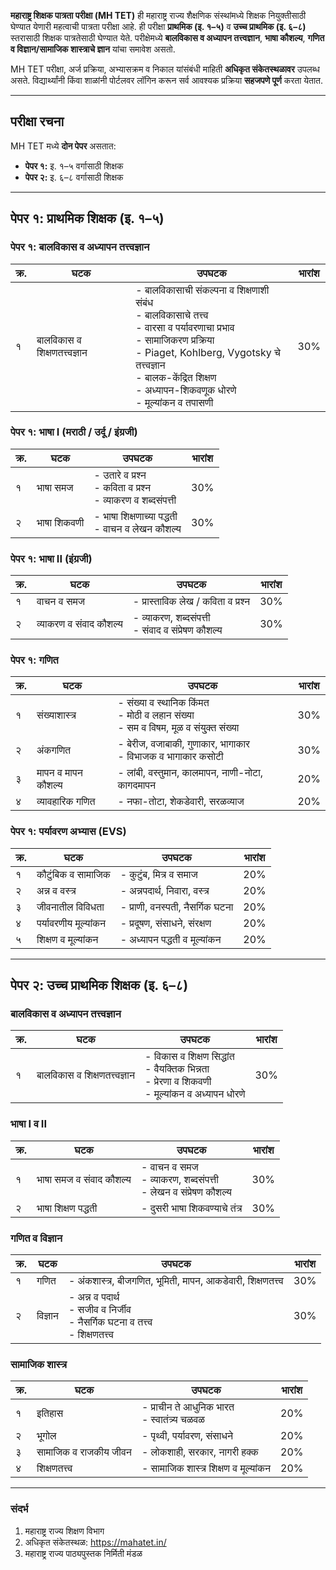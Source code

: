 **महाराष्ट्र शिक्षक पात्रता परीक्षा (MH TET)** ही महाराष्ट्र राज्य शैक्षणिक संस्थांमध्ये शिक्षक नियुक्तीसाठी घेण्यात येणारी महत्वाची पात्रता परीक्षा आहे. ही परीक्षा **प्राथमिक (इ. १–५)** व **उच्च प्राथमिक (इ. ६–८)** स्तरासाठी शिक्षक पात्रतेसाठी घेण्यात येते. परीक्षेमध्ये **बालविकास व अध्यापन तत्त्वज्ञान**, **भाषा कौशल्य**, **गणित व विज्ञान/सामाजिक शास्त्राचे ज्ञान** यांचा समावेश असतो.

MH TET परीक्षा, अर्ज प्रक्रिया, अभ्यासक्रम व निकाल यांसंबंधी माहिती **अधिकृत संकेतस्थळावर** उपलब्ध असते. विद्यार्थ्यांनी किंवा शाळांनी पोर्टलवर लॉगिन करून सर्व आवश्यक प्रक्रिया **सहजपणे पूर्ण** करता येतात.

---

## परीक्षा रचना

MH TET मध्ये **दोन पेपर** असतात:

- **पेपर १:** इ. १–५ वर्गासाठी शिक्षक
- **पेपर २:** इ. ६–८ वर्गासाठी शिक्षक

---

## पेपर १: प्राथमिक शिक्षक (इ. १–५)

### पेपर १: बालविकास व अध्यापन तत्त्वज्ञान

| क्र. | घटक | उपघटक | भारांश |
|-----|------|--------|--------|
| १ | बालविकास व शिक्षणतत्त्वज्ञान | - बालविकासाची संकल्पना व शिक्षणाशी संबंध<br/>- बालविकासाचे तत्त्व<br/>- वारसा व पर्यावरणाचा प्रभाव<br/>- सामाजिकरण प्रक्रिया<br/>- Piaget, Kohlberg, Vygotsky चे तत्त्वज्ञान<br/>- बालक-केंद्रित शिक्षण<br/>- अध्यापन-शिकवणूक धोरणे<br/>- मूल्यांकन व तपासणी | 30% |

### पेपर १: भाषा I (मराठी / उर्दू / इंग्रजी)

| क्र. | घटक | उपघटक | भारांश |
|-----|------|--------|--------|
| १ | भाषा समज | - उतारे व प्रश्‍न<br/>- कविता व प्रश्‍न<br/>- व्याकरण व शब्दसंपत्ती | 30% |
| २ | भाषा शिकवणी | - भाषा शिक्षणाच्या पद्धती<br/>- वाचन व लेखन कौशल्य | 30% |

### पेपर १: भाषा II (इंग्रजी)

| क्र. | घटक | उपघटक | भारांश |
|-----|------|--------|--------|
| १ | वाचन व समज | - प्रास्ताविक लेख / कविता व प्रश्‍न | 30% |
| २ | व्याकरण व संवाद कौशल्य | - व्याकरण, शब्दसंपत्ती<br/>- संवाद व संप्रेषण कौशल्य | 30% |

### पेपर १: गणित

| क्र. | घटक | उपघटक | भारांश |
|-----|------|--------|--------|
| १ | संख्याशास्त्र | - संख्या व स्थानिक किंमत<br/>- मोठी व लहान संख्या<br/>- सम व विषम, मूळ व संयु्क्त संख्या | 30% |
| २ | अंकगणित | - बेरीज, वजाबाकी, गुणाकार, भागाकार<br/>- विभाजक व भागाकार कसोटी | 30% |
| ३ | मापन व मापन कौशल्य | - लांबी, वस्तुमान, कालमापन, नाणी-नोटा, कागदमापन | 20% |
| ४ | व्यावहारिक गणित | - नफा-तोटा, शेकडेवारी, सरळव्याज | 20% |

### पेपर १: पर्यावरण अभ्यास (EVS)

| क्र. | घटक | उपघटक | भारांश |
|-----|------|--------|--------|
| १ | कौटुंबिक व सामाजिक | - कुटुंब, मित्र व समाज | 20% |
| २ | अन्न व वस्त्र | - अन्नपदार्थ, निवारा, वस्त्र | 20% |
| ३ | जीवनातील विविधता | - प्राणी, वनस्पती, नैसर्गिक घटना | 20% |
| ४ | पर्यावरणीय मूल्यांकन | - प्रदूषण, संसाधने, संरक्षण | 20% |
| ५ | शिक्षण व मूल्यांकन | - अध्यापन पद्धती व मूल्यांकन | 20% |

---

## पेपर २: उच्च प्राथमिक शिक्षक (इ. ६–८)

### बालविकास व अध्यापन तत्त्वज्ञान

| क्र. | घटक | उपघटक | भारांश |
|-----|------|--------|--------|
| १ | बालविकास व शिक्षणतत्त्वज्ञान | - विकास व शिक्षण सिद्धांत<br/>- वैयक्तिक भिन्नता<br/>- प्रेरणा व शिकवणी<br/>- मूल्यांकन व अध्यापन धोरणे | 30% |

### भाषा I व II

| क्र. | घटक | उपघटक | भारांश |
|-----|------|--------|--------|
| १ | भाषा समज व संवाद कौशल्य | - वाचन व समज<br/>- व्याकरण, शब्दसंपत्ती<br/>- लेखन व संप्रेषण कौशल्य | 30% |
| २ | भाषा शिक्षण पद्धती | - दुसरी भाषा शिकवण्याचे तंत्र | 30% |

### गणित व विज्ञान

| क्र. | घटक | उपघटक | भारांश |
|-----|------|--------|--------|
| १ | गणित | - अंकशास्त्र, बीजगणित, भूमिती, मापन, आकडेवारी, शिक्षणतत्त्व | 30% |
| २ | विज्ञान | - अन्न व पदार्थ<br/>- सजीव व निर्जीव<br/>- नैसर्गिक घटना व तत्त्व<br/>- शिक्षणतत्त्व | 30% |

### सामाजिक शास्त्र

| क्र. | घटक | उपघटक | भारांश |
|-----|------|--------|--------|
| १ | इतिहास | - प्राचीन ते आधुनिक भारत<br/>- स्वातंत्र्य चळवळ | 20% |
| २ | भूगोल | - पृथ्वी, पर्यावरण, संसाधने | 20% |
| ३ | सामाजिक व राजकीय जीवन | - लोकशाही, सरकार, नागरी हक्क | 20% |
| ४ | शिक्षणतत्त्व | - सामाजिक शास्त्र शिक्षण व मूल्यांकन | 20% |

---

### संदर्भ
1. महाराष्ट्र राज्य शिक्षण विभाग
2. अधिकृत संकेतस्थळ: https://mahatet.in/
3. महाराष्ट्र राज्य पाठ्यपुस्तक निर्मिती मंडळ